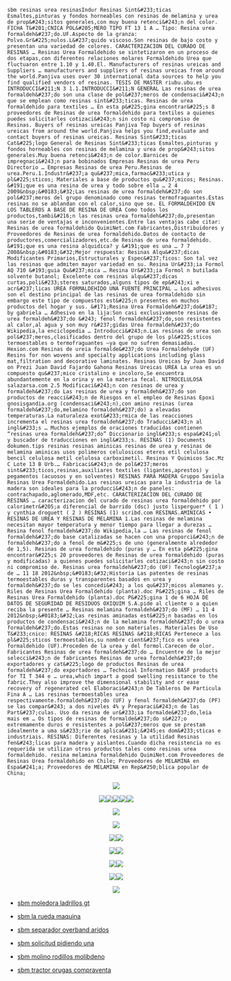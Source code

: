 
```
sbm resinas urea resinasIndur Resinas Sint&#233;ticas Esmaltes,pinturas y fondos horneables con resinas de melamina y urea de prop&#243;sitos generales,con muy buena retenci&#243;n del color. FICHA T&#201;CNICA POL&#205;MERO TIPO FT 13 1 A … Tipo: Resina urea formaldeh&#237;do.UF.Aspecto de la granza: Polvo.Gr&#225;nulos.L&#237;quido viscoso.Son resinas de bajo costo y presentan una variedad de colores. CARACTERIZACION DEL CURADO DE RESINAS … Resinas Urea Formaldehido se sintetizaron en un proceso de dos etapas,con diferentes relaciones molares Formaldehido Urea que fluctuaron entre 1.10 y 1.40.El. Manufacturers of resinas ureicas and Suppliers … manufacturers and suppliers of resinas ureicas from around the world.Panjiva uses over 30 international data sources to help you find qualified vendors of resinas. TESIS DE MASTER riubu.ubu.es INTRODUCCI&#211;N 3 1.1.INTRODUCCI&#211;N GENERAL Las resinas de urea formaldeh&#237;do son una clase de pol&#237;meros de condensaci&#243;n que se emplean como resinas sint&#233;ticas. Resinas de urea formaldehido para textiles … En esta p&#225;gina encontrar&#225;s 8 proveedores de Resinas de urea formaldehido para textiles a quienes puedes solicitarles cotizaci&#243;n sin costo ni compromiso de Resinas. Buyers of resinas ureicas Panjiva Top buyers of resinas ureicas from around the world.Panjiva helps you find,evaluate and contact buyers of resinas ureicas. Resinas Sint&#233;ticas Cat&#225;logo General de Resinas Sint&#233;ticas Esmaltes,pinturas y fondos horneables con resinas de melamina y urea de prop&#243;sitos generales.Muy buena retenci&#243;n de color.Barnices de impregnaci&#243;n para bobinados Empresas Resinas de urea Peru Directorio … Empresas Resinas de urea Peru.Resinas de urea.Peru.1.Industr&#237;a qu&#237;mica,farmac&#233;utica y pl&#225;sticos; Materiales a base de productos qu&#237;micos; Resinas. &#191;que es una resina de urea y todo sobre ella … 2 4 2009&nbsp;&#0183;&#32;Las resinas de urea formaldeh&#237;do son pol&#237;meros del grupo denominado como resinas termofraguantes.Estas resinas no se ablandan con el calor,sino que se. EL FORMALDEHIDO EN LOS TABLEROS A BASE DE RESINA DE UREA Como todos los productos,tambi&#216;n las resinas urea formaldeh&#237;do,presentan una serie de ventajas e inconvenientes.Entre las ventajas cabe citar: Resinas de urea formaldehido QuimiNet.com Fabricantes,Distribuidores y Proveedores de Resinas de urea formaldehido.Datos de contacto de productores,comercializadores,etc.de Resinas de urea formaldehido. &#191;que es una resina alquidica? y &#191;que es una … 7 7 2008&nbsp;&#0183;&#32;Mejor respuesta: Resinas Alqu&#237;dicas Modificantes Primarios,Estructurales y Espec&#237;ficos: Son tal vez las resinas que admiten mayor variedad en su. Resina Ur&#233;ia Formol AQ 710 &#193;guia Qu&#237;mica … Resina Ur&#233;ia Formol n butilada solvente butanol; Excelente com resinas alqu&#237;dicas curtas,poli&#233;steres saturados,alguns tipos de ep&#243;xi e acr&#237;licas UREA FORMALDEHIDO UNA FUENTE PRINCIPAL … Los adhesivos son el destino principal de las resinas de urea formaldehido sin embargo este tipo de compuestos est&#225;n presentes en muchos productos del hogar y sus. &#171;Resina Urea Formaldeh&#237;do&#187; by gabriela … Adhesivo en la lija:Son casi exclusivamente resinas de urea formaldeh&#237;do &#243; fenol formaldeh&#237;do,son resistentes al calor,al agua y son muy r&#237;gidas Urea formaldeh&#237;do Wikipedia,la enciclopedia … Introducci&#243;n.Las resinas de urea son pol&#237;meros,clasificados dentro del grupo de los pl&#225;sticos termoestables o termofraguantes —ya que no sufren demasiadas. Hexion.com Resinas de ureia formalde&#237;do Urea Formaldehyde (UF) Resins for non wovens and specialty applications including glass mat,filtration and decorative laminates. Resinas Ureicas by Juan David on Prezi Juan David Fajardo Gahona Resinas Ureicas UREA La urea es un compuesto qu&#237;mico cristalino e incoloro,Se encuentra abundantemente en la orina y en la materia fecal. NITROCELULOSA salazarsa.com 2.5 Modificaci&#243;n con resinas de urea y formaldeh&#237;do Las resinas de urea y formaldeh&#237;do son productos de reacci&#243;n de Riesgos en el empleo de Resinas Epoxi gnosisgandia.org (condensaci&#243;n),con amino resinas (urea formaldeh&#237;do,melamino formaldeh&#237;do) a elevadas temperaturas.La naturaleza exot&#233;rmica de las reacciones incrementa el resinas urea formaldeh&#237;do Traducci&#243;n al ingl&#233;s … Muchos ejemplos de oraciones traducidas contienen “resinas urea formaldeh&#237;do” Diccionario ingl&#233;s espa&#241;ol y buscador de traducciones en ingl&#233;s. RESINAS (1) Documents dokumen.tips resinas resinas aminicas resinas de urea y resinas de melamina aminicas usos polimeros celulosicos eteres etil celulosa bencil celulosa metil celulosa carboximetil. Resinas Y Quimicos Sac.Mz C Lote 13 B Urb.… Fabricaci&#243;n de pol&#237;meros sint&#233;ticos,resinas,auxiliares textiles (ligantes,aprestos) y pegamentos (acuosos y en solventes) RESINAS PARA MADERA Gruppo Saviola Resinas Urea Formaldehido.Las resinas ureicas para la industria de la madera son ideales para la producci&#243;n de paneles: contrachapado,aglomerado,MDF,etc. CARACTERIZACION DEL CURADO DE RESINAS … caracterizacion del curado de resinas urea formaldehido por calorimetr&#205;a diferencial de barrido (dsc) justo lisperguer* ( 1 ) y cynthia droguett ( 2 ) RESINAS (1) scribd.com RESINAS.AMINICAS • RESINAS DE UREA Y RESINAS DE MELAMINA 1.Las resinas de melamina necesitan mayor temperatura y menor tiempo para llegar a durezas … Resina fenol formaldeh&#237;do Wikipedia,la … Las resinas de fenol formaldeh&#237;do base catalizadas se hacen con una proporci&#243;n de formaldeh&#237;do a fenol de m&#225;s de uno (generalmente alrededor de 1,5). Resinas de urea formaldehido (puras y … En esta p&#225;gina encontrar&#225;s 20 proveedores de Resinas de urea formaldehido (puras y modificadas) a quienes puedes solicitarles cotizaci&#243;n sin costo ni compromiso de. Resinas urea formaldeh&#237;do (UF) Tecnolog&#237;a de … 11 18 2012&nbsp;&#0183;&#32;Historia Las patentes de resinas termoestables duras y transparentes basados en urea y formaldeh&#237;do se les concedi&#243; a los qu&#237;micos alemanes y. Riles de Resinas Urea Formaldehido (planta).doc P&#225;gina … Riles de Resinas Urea Formaldehido (planta).doc P&#225;gina 1 de 6 HOJA DE DATOS DE SEGURIDAD DE RESIDUOS OXIQUIM S.A.pide al cliente o a quien reciba la presente … Resinas melamina formaldeh&#237;do (MF) … 11 4 2012&nbsp;&#0183;&#32;Las resinas aminadas est&#225;n basadas en los productos de condensaci&#243;n de la melamina formaldeh&#237;do o urea formaldeh&#237;do.Estas resinas no son materiales. Materiales De Uso T&#233;cnico: RESINAS &#218;RICAS RESINAS &#218;RICAS Pertenece a los pl&#225;sticos termoestables,su nombre cient&#237;fico es urea formaldehido (UF).Proceden de la urea y del formol.Carecen de olor. Fabricantes Resinas de urea formaldeh&#237;do … Encuentre de la mejor selecci&#243;n de fabricantes Resinas de urea formaldeh&#237;do exportadores y cat&#225;logo de productos Resinas de urea formaldeh&#237;do exportadores … Technical Information BASF products for TI T 344 e … urea,which impart a good swelling resistance to the fabric.They also improve the dimensional stability and cr ease recovery of regenerated cel Elaboraci&#243;n De Tableros De Particula Fina A … Las resinas termoestables urea respectivamente.formaldeh&#237;do (UF) y fenol formaldeh&#237;do (PF) se las compar&#243; a dos niveles 4% y Preparaci&#243;n de las Part&#237;culas. Uso da resina de ur&#233;ia formalde&#237;do,leia mais em … Os tipos de resinas de formalde&#237;do s&#227;o extremamente duros e resistentes a pol&#237;meros que se prestam idealmente a uma s&#233;rie de aplica&#231;&#245;es dom&#233;sticas e industriais. RESINAS: Diferentes resinas y la utilidad Resinas fen&#243;licas para madera y aislantes.Cuando dicha resistencia no es requerida se utilizan otros productos tales como resinas urea formaldehido. resina melamina formaldehido QuimiNet.com Proveedores de Resinas Urea formaldehido en Chile; Proveedores de MELAMINA en Espa&#241;a; Proveedores de MELAMINA en Rep&#250;blica popular de China; 
```

<div align="center">

<a href="https://es-crusher.shibang-china.com/github&k=sbm+resinas+urea+resinas"><img src="https://static.shibang-china.com/es/crusher/logo.jpg"></a>

<a href="https://es-crusher.shibang-china.com/github&k=sbm+resinas+urea+resinas"><img src="https://static.shibang-china.com/es/crusher/index.jpg"></a><a href="https://es-crusher.shibang-china.com/material.htmlgithub&k=sbm+resinas+urea+resinas"><img src="https://static.shibang-china.com/es/crusher/material.jpg"></a><a href="https://es-crusher.shibang-china.com/application.htmlgithub&k=sbm+resinas+urea+resinas"><img src="https://static.shibang-china.com/es/crusher/application.jpg"></a><a href="https://es-crusher.shibang-china.com/aboutus.htmlgithub&k=sbm+resinas+urea+resinas"><img src="https://static.shibang-china.com/es/crusher/aboutus.jpg"></a><a href="https://es-crusher.shibang-china.com/contact.htmlgithub&k=sbm+resinas+urea+resinas"><img src="https://static.shibang-china.com/es/crusher/contact.jpg"></a>

<a href="https://es-crusher.shibang-china.com/github&k=sbm+resinas+urea+resinas"><img src="https://static.shibang-china.com/es/crusher/banner.jpg"></a>

<a href="https://swt.shibang-china.com/github&k=sbm+resinas+urea+resinas"><img src="https://static.shibang-china.com/es/crusher/text.jpg"></a>

<a href="https://swt.shibang-china.com/github&k=sbm+resinas+urea+resinas"><img src="https://static.shibang-china.com/es/crusher/chat.jpg"></a><a href="https://es-crusher.shibang-china.com/contact.htmlgithub&k=sbm+resinas+urea+resinas"><img src="https://static.shibang-china.com/es/crusher/message.jpg"></a>

<a href="https://es-crusher.shibang-china.com/products/pe.htmlgithub&k=sbm+resinas+urea+resinas"><img src="https://static.shibang-china.com/es/crusher/pe.jpg"></a><a href="https://es-crusher.shibang-china.com/products/pf.htmlgithub&k=sbm+resinas+urea+resinas"><img src="https://static.shibang-china.com/es/crusher/pf.jpg"></a>

<a href="https://es-crusher.shibang-china.com/products/hpt.htmlgithub&k=sbm+resinas+urea+resinas"><img src="https://static.shibang-china.com/es/crusher/hpt.jpg"></a><a href="https://es-crusher.shibang-china.com/products/vsi.htmlgithub&k=sbm+resinas+urea+resinas"><img src="https://static.shibang-china.com/es/crusher/vsi.jpg"></a>

<a href="https://es-crusher.shibang-china.com/products/klv.htmlgithub&k=sbm+resinas+urea+resinas"><img src="https://static.shibang-china.com/es/crusher/klv.jpg"></a><a href="https://es-crusher.shibang-china.com/products/portable.htmlgithub&k=sbm+resinas+urea+resinas"><img src="https://static.shibang-china.com/es/crusher/portable.jpg"></a>

<a href="https://swt.shibang-china.com/github&k=sbm+resinas+urea+resinas"><img src="https://static.shibang-china.com/es/crusher/case.jpg"></a>

</div>


* [sbm moledora ladrillos gt](sbm%20moledora%20ladrillos%20gt.md)

* [sbm la rueda maquina](sbm%20la%20rueda%20maquina.md)

* [sbm separador overband aridos](sbm%20separador%20overband%20aridos.md)

* [sbm solicitud pidiendo una](sbm%20solicitud%20pidiendo%20una.md)

* [sbm molino rodillos molibdeno](sbm%20molino%20rodillos%20molibdeno.md)

* [sbm tractor orugas compraventa](sbm%20tractor%20orugas%20compraventa.md)